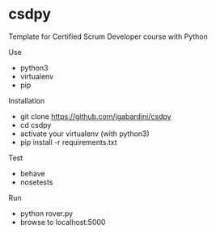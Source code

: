 # csdpy
Template for Certified Scrum Developer course with Python

Use
- python3
- virtualenv
- pip

Installation
- git clone https://github.com/jgabardini/csdpy
- cd csdpy
- activate your virtualenv (with python3)
- pip install -r requirements.txt

Test
- behave
- nosetests

Run
- python rover.py
- browse to localhost:5000
